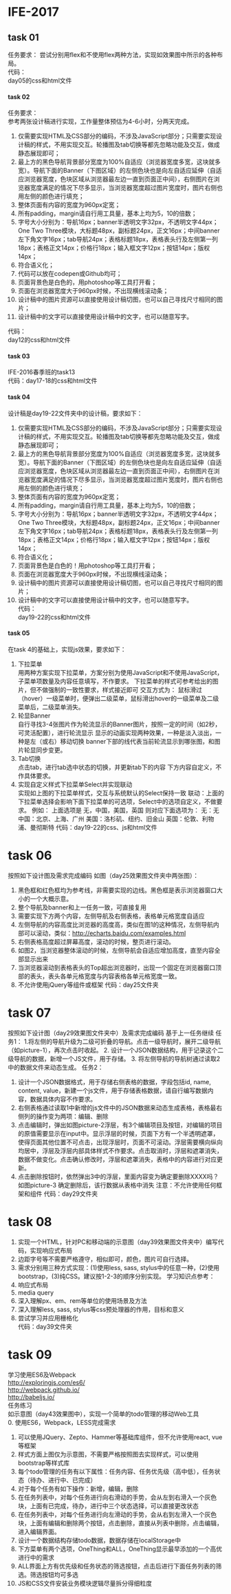 IFE-2017
=============

## task 01  
任务要求： 
尝试分别用flex和不使用flex两种方法，实现如效果图中所示的各种布局。  
代码：  
day05的css和html文件  


#### task 02  
任务要求：  
参考两张设计稿进行实现，工作量整体预估为4-6小时，分两天完成。  
1. 仅需要实现HTML及CSS部分的编码，不涉及JavaScript部分；只需要实现设计稿的样式，不用实现交互。轮播图及tab切换等都先忽略功能及交互，做成静态展现即可；  
2. 最上方的黑色导航背景部分宽度为100%自适应（浏览器宽度多宽，这块就多宽）。导航下面的Banner（下图区域）的左侧色块也是向左自适应延伸（自适应浏览器宽度，色块区域从浏览器最左边一直到页面正中间），右侧图片在浏览器宽度满足的情况下尽多显示，当浏览器宽度超过图片宽度时，图片右侧也用左侧的颜色进行填充；
3. 整体页面有内容的宽度为960px定宽；  
4. 所有padding，margin请自行用工具量，基本上均为5，10的倍数；  
5. 字号大小分别为：导航16px；banner半透明文字32px，不透明文字44px；One Two Three模块，大标题48px，副标题24px，正文16px；中间banner左下角文字16px；tab导航24px；表格标题18px，表格表头行及左侧第一列18px；表格正文14px；价格行18px；输入框文字12px；按钮14px；版权14px；  
6. 符合语义化；  
7. 代码可以放在codepen或Github均可；  
8. 页面背景色是白色的，用photoshop等工具打开看；  
9. 页面在浏览器宽度大于960px时候，不出现横线滚动条；  
10. 设计稿中的图片资源可以直接使用设计稿切图，也可以自己寻找尺寸相同的图片；  
11. 设计稿中的文字可以直接使用设计稿中的文字，也可以随意写字。  
  
代码：  
day12的css和html文件  


#### task 03   
IFE-2016春季班的task13    
代码：day17-18的css和html文件  


#### task 04  
设计稿是day19-22文件夹中的设计稿，要求如下：  
1. 仅需要实现HTML及CSS部分的编码，不涉及JavaScript部分；只需要实现设计稿的样式，不用实现交互。轮播图及tab切换等都先忽略功能及交互，做成静态展现即可；  
2. 最上方的黑色导航背景部分宽度为100%自适应（浏览器宽度多宽，这块就多宽）。导航下面的Banner（下图区域）的左侧色块也是向左自适应延伸（自适应浏览器宽度，色块区域从浏览器最左边一直到页面正中间），右侧图片在浏览器宽度满足的情况下尽多显示，当浏览器宽度超过图片宽度时，图片右侧也用左侧的颜色进行填充；
3. 整体页面有内容的宽度为960px定宽；  
4. 所有padding，margin请自行用工具量，基本上均为5，10的倍数；  
5. 字号大小分别为：导航16px；banner半透明文字32px，不透明文字44px；One Two Three模块，大标题48px，副标题24px，正文16px；中间banner左下角文字16px；tab导航24px；表格标题18px，表格表头行及左侧第一列18px；表格正文14px；价格行18px；输入框文字12px；按钮14px；版权14px；  
6. 符合语义化；  
8. 页面背景色是白色的！用photoshop等工具打开看；  
9. 页面在浏览器宽度大于960px时候，不出现横线滚动条；  
10. 设计稿中的图片资源可以直接使用设计稿切图，也可以自己寻找尺寸相同的图片；  
11. 设计稿中的文字可以直接使用设计稿中的文字，也可以随意写字。  
代码：  
day19-22的css和html文件  

#### task 05  
在task 4的基础上，实现js效果，要求如下：  
1. 下拉菜单  
用两种方案实现下拉菜单，方案分别为使用JavaScript和不使用JavaScript，子菜单项数量及内容任意填写，不作要求。
下拉菜单的样式可参考给出的图片，但不做强制的一致性要求，样式接近即可
交互方式为：
鼠标滑过（hover）一级菜单时，便弹出二级菜单，鼠标滑出hover的一级菜单及二级菜单后，二级菜单消失。
2. 轮显Banner  
自行寻找3-4张图片作为轮流显示的Banner图片，按照一定的时间（如2秒，可灵活配置），进行轮流显示
显示的动画实现两种效果，一种是淡入淡出，一种是左（或右）移动切换
banner下部的线代表当前轮流显示到哪张图，和图片轮显同步变更。
3. Tab切换  
点击tab，进行tab选中状态的切换，并更新tab下的内容
下方内容自定义，不作具体要求。
4. 实现自定义样式下拉菜单Select并实现联动  
实现如上图的下拉菜单样式，交互与系统默认的Select保持一致
联动：上面的下拉菜单选择会影响下面下拉菜单的可选项，Select中的选项自定义，不做要求。
例如：
上面选项是 无，中国，美国，英国
则对应下面选项为：
无：无
中国：北京、上海、广州
美国：洛杉矶、纽约、旧金山
英国：伦敦、利物浦、曼彻斯特
代码：day19-22的css、js和html文件

# task 06
按照如下设计图及需求完成编码
如图（day25效果图文件夹中两张图）：
1. 黑色框和红色框均为参考线，非需要实现的边线。黑色框是表示浏览器窗口大小的一个大概示意。
2. 整个导航及banner和上一任务一致，可直接复用
3. 需要实现下方两个内容，左侧导航及右侧表格，表格单元格宽度自适应
4. 左侧导航的内容高度比浏览器的高度高，类似在图1的这种情况，左侧导航内部可以滚动，类似：http://echarts.baidu.com/examples.html
5. 右侧表格高度超过屏幕高度，滚动的时候，整页进行滚动。
6. 如图2，当浏览器整体滚动的时候，左侧导航会自适应增加高度，直至内容全部显示出来
7. 当浏览器滚动到表格表头的Top超出浏览器时，出现一个固定在浏览器窗口顶部的表头，表头各单元格宽度与内容表格各单元格宽度一致。
8. 不允许使用jQuery等组件或框架
代码：day25文件夹

# task 07
按照如下设计图（day29效果图文件夹中）及需求完成编码
基于上一任务继续
任务1：
1.将左侧的导航升级为二级可折叠的导航。点击一级导航时，展开二级导航（如picture-1），再次点击时收起。
2. 设计一个JSON数据结构，用于记录这个二级导航的数据，新增一个JS文件，用于存储。
3. 将左侧导航的导航树通过读取2中的数据文件来动态生成。
任务2：
1. 设计一个JSON数据格式，用于存储右侧表格的数据，字段包括id, name, content, value，新建一个js文件，用于存储表格数据，请自行编写数据内容，数据具体内容不作要求。
2. 右侧表格通过读取1中新增的js文件中的JSON数据来动态生成表格，表格最右侧列的操作变为两项：编辑、删除
3. 点击编辑时，弹出如图picture-2浮层，有3个编辑项目及按钮，对编辑的项目的原值需要显示在input中。显示浮层的时候，页面下方有一个半透明遮罩，使得页面其他位置不可点击，出现浮层时，页面不可滚动。浮层需要横向纵向均居中，浮层及浮层内部具体样式不作要求。点击取消时，浮层和遮罩消失，数据不做变化。点击确认修改时，浮层和遮罩消失，表格中的内容进行对应更新。
4. 点击删除按钮时，依然弹出3中的浮层，里面内容变为确定要删除XXXX吗？如图picture-3
确定删除后，该行数据从表格中消失
注意：不允许使用任何框架和组件
代码：day29文件夹

# task 08
1. 实现一个HTML，针对PC和移动端的示意图（day39效果图文件夹中）编写代码，实现响应式布局
2. 边距字号等不需要严格遵守，相似即可，颜色，图片可自行选择。
3. 需求分别用三种方式实现：(1)使用less, sass, stylus中的任意一种，(2)使用bootstrap，(3)纯CSS。建议按1-2-3的顺序分别实现。
学习知识点参考：
1. 响应式布局  
2. media query  
3. 深入理解px、em、rem等单位的使用场景及方法  
4. 深入理解less, sass, stylus等css预处理器的作用，目标和意义  
5. 尝试学习并应用栅格化  
代码：day39文件夹  

# task 09
学习使用ES6及Webpack  
http://exploringjs.com/es6/  
http://webpack.github.io/  
http://babeljs.io/  
任务练习  
如示意图（day43效果图中），实现一个简单的todo管理的移动Web工具  
0. 使用ES6，Webpack，LESS完成需求  
1. 可以使用JQuery、Zepto、Hammer等基础库组件，但不允许使用react, vue等框架  
2. 样式方面上图仅为示意图，不需要严格按照图去实现样式，可以使用bootstrap等样式库  
3. 每个todo管理的任务有以下属性：任务内容、任务优先级（高中低），任务状态（待办、进行中、已完成）  
4. 对于每个任务有如下操作：新增，编辑，删除  
5. 在任务列表中，对每个任务进行向右滑动的手势，会从左到右滑入一个灰色块，上面有已完成，待办，进行中三个状态选择，可以直接更改状态  
6. 在任务列表中，对每个任务进行向左滑动的手势，会从右到左滑入一个灰色块，上面有编辑和删除两个按钮，点击删除，直接从列表中删除，点击编辑，进入编辑界面。  
7. 设计一个数据结构存储todo数据，数据存储在localStorage中  
8. 下方菜单有两个选项，OneThing和ALL，OneThing显示最早添加的一个高优进行中的需求  
9. ALL界面上方有优先级和任务状态的筛选按钮，点击后进行下面任务列表的筛选。筛选按钮均可多选  
10. JS和CSS文件安装业务模块逻辑尽量拆分得细粒度  

